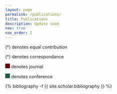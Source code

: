 ```yaml
---
layout: page
permalink: /publications/
title: Publications
description: Update soon
nav: true
nav_order: 2
---
```

<p>
(†) denotes equal contribution
</p>
<p>
(*) denotes correspondance
</p>
<p>
<span style="display: inline-block; width: 15px; height: 15px; background-color: #600;"></span> denotes journal
</p>
<p>
<span style="display: inline-block; width: 15px; height: 15px; background-color: #215d42;"></span> denotes conference
</p>
<!-- _pages/publications.md -->
<div class="publications">

{% bibliography -f {{ site.scholar.bibliography }} %}

</div>
